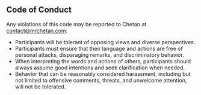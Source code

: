 ## Code of Conduct

Any violations of this code may be reported to Chetan at [contact@mrchetan.com](mailto:contact@mrchetan.com):

- Participants will be tolerant of opposing views and diverse perspectives.
- Participants must ensure that their language and actions are free of personal attacks, disparaging remarks, and discriminatory behavior.
- When interpreting the words and actions of others, participants should always assume good intentions and seek clarification when needed.
- Behavior that can be reasonably considered harassment, including but not limited to offensive comments, threats, and unwelcome attention, will not be tolerated.


